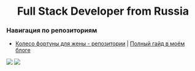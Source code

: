 <div id="header" align="center">
  <h1>Full Stack Developer from Russia</h1>
</div>

### Навигация по репозиториям
<ul>
  <li>
    <a href="https://github.com/BardToyn/KotenkovaKoleso" target="black_">Колесо фортуны для жены - репозитории</a><span> | </span><a href="#" target="black_">Полный гайд в моём блоге</a>
  </li>
</ul>

![](http://github-profile-summary-cards.vercel.app/api/cards/most-commit-language?username=BardToyn&theme=2077)
![](http://github-profile-summary-cards.vercel.app/api/cards/productive-time?username=BardToyn&theme=2077&utcOffset=8)
